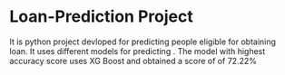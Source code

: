 # Loan-Prediction Project
It is python project devloped for predicting people eligible for obtaining loan. It uses different models for predicting . The model with highest accuracy score  uses XG Boost and obtained a score of of 72.22%
